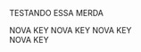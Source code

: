 <article class="markdown-body entry-content container-lg" itemprop="text"><p dir="auto">TESTANDO ESSA MERDA</p>
NOVA KEY
NOVA KEY
NOVA KEY
</article>
NOVA KEY